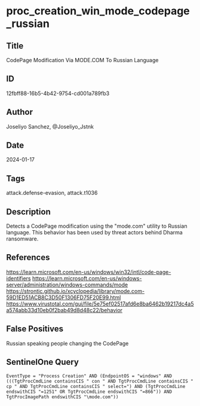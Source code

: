 # proc_creation_win_mode_codepage_russian

## Title
CodePage Modification Via MODE.COM To Russian Language

## ID
12fbff88-16b5-4b42-9754-cd001a789fb3

## Author
Joseliyo Sanchez, @Joseliyo_Jstnk

## Date
2024-01-17

## Tags
attack.defense-evasion, attack.t1036

## Description
Detects a CodePage modification using the "mode.com" utility to Russian language.
This behavior has been used by threat actors behind Dharma ransomware.


## References
https://learn.microsoft.com/en-us/windows/win32/intl/code-page-identifiers
https://learn.microsoft.com/en-us/windows-server/administration/windows-commands/mode
https://strontic.github.io/xcyclopedia/library/mode.com-59D1ED51ACB8C3D50F1306FD75F20E99.html
https://www.virustotal.com/gui/file/5e75ef02517afd6e8ba6462b19217dc4a5a574abb33d10eb0f2bab49d8d48c22/behavior

## False Positives
Russian speaking people changing the CodePage

## SentinelOne Query
```
EventType = "Process Creation" AND (EndpointOS = "windows" AND (((TgtProcCmdLine containsCIS " con " AND TgtProcCmdLine containsCIS " cp " AND TgtProcCmdLine containsCIS " select=") AND (TgtProcCmdLine endswithCIS "=1251" OR TgtProcCmdLine endswithCIS "=866")) AND TgtProcImagePath endswithCIS "\mode.com"))

```